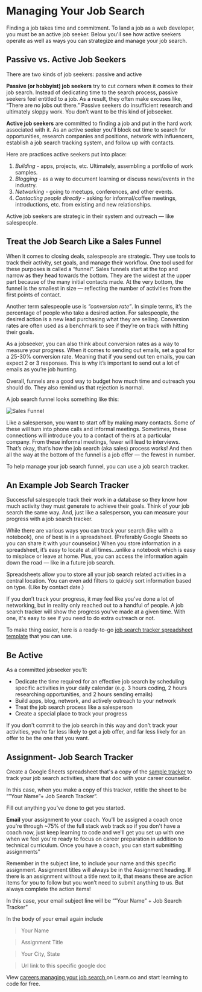 # Managing Your Job Search 

Finding a job takes time and commitment. To land a job as a web developer, you must be an active job seeker. Below you'll see how active seekers operate as well as ways you can strategize and manage your job search.  

## Passive vs. Active Job Seekers

There are two kinds of job seekers: passive and active

**Passive (or hobbyist) job seekers** try to cut corners when it comes to their job search. Instead of dedicating time to the search process, passive seekers feel entitled to a job. As a result, they often make excuses like, “There are no jobs out there.” Passive seekers do insufficient research and ultimately sloppy work. You don’t want to be this kind of jobseeker. 

**Active job seekers** are committed to finding a job and put in the hard work associated with it. As an active seeker you'll block out time to search for opportunities, research companies and positions, network with influencers, establish a job search tracking system, and follow up with contacts.

Here are practices active seekers put into place:

1. *Building* - apps, projects, etc. Ultimately, assembling a portfolio of work samples. 
2. *Blogging* - as a way to document learning or discuss news/events in the industry. 
3. *Networking* - going to meetups, conferences, and other events. 
4. *Contacting people directly* - asking for informal/coffee meetings, introductions, etc. from existing and new relationships.

Active job seekers are strategic in their system and outreach — like salespeople.

## Treat the Job Search Like a Sales Funnel 

When it comes to closing deals, salespeople are strategic. They use tools to track their activity, set goals, and manage their workflow. One tool used for these purposes is called a “funnel”.
Sales funnels start at the top and narrow as they head towards the bottom. They are the widest at the upper part because of the many initial contacts made. At the very bottom, the funnel is the smallest in size — reflecting the number of activities from the first points of contact.

Another term salespeople use is *“conversion rate”*. In simple terms, it’s the percentage of people who take a desired action. For salespeople, the desired action is a new lead purchasing what they are selling. Conversion rates are often used as a benchmark to see if they’re on track with hitting their goals.

As a jobseeker, you can also think about conversion rates as a way to measure your progress. When it comes to sending out emails, set a goal for a 25-30% conversion rate. Meaning that if you send out ten emails, you can expect 2 or 3 responses. This is why it’s important to send out a lot of emails as you’re job hunting. 

Overall, funnels are a good way to budget how much time and outreach you should do. They also remind us that rejection is normal. 

A job search funnel looks something like this: 

![Sales Funnel](https://s3.amazonaws.com/learn-verified/CareersCurriculumSalesFunnel.jpg)

Like a salesperson, you want to start off by making many contacts. Some of these will turn into phone calls and informal meetings. Sometimes, these connections will introduce you to a contact of theirs at a particular company. From these informal meetings, fewer will lead to interviews. That’s okay, that’s how the job search (aka sales) process works! And then all the way at the bottom of the funnel is a job offer — the fewest in number.

To help manage your job search funnel, you can use a job search tracker. 

## An Example Job Search Tracker

Successful salespeople track their work in a database so they know how much activity they must generate to achieve their goals. Think of your job search the same way. And, just like a salesperson, you can measure your progress with a job search tracker.

While there are various ways you can track your search (like with a notebook), one of best is in a spreadsheet. (Preferably Google Sheets so you can share it with your counselor.) When you store information in a spreadsheet, it’s easy to locate at all times...unlike a notebook which is easy to misplace or leave at home. Plus, you can access the information again down the road — like in a future job search. 

Spreadsheets allow you to store all your job search related activities in a central location. You can even add filters to quickly sort information based on type. (Like by contact date.)

If you don’t track your progress, it may feel like you’ve done a lot of networking, but in reality only reached out to a handful of people. A job search tracker will show the progress you've made at a given time. With one, it's easy to see if you need to do extra outreach or not.

To make thing easier, here is a ready-to-go [job search tracker spreadsheet template](https://docs.google.com/spreadsheets/d/1DJAtzaa68xlqmqC0_kIOKCH_-yodnfOvzPso0tCCVIQ/edit#gid=0) that you can use. 

## Be Active

As a committed jobseeker you’ll:

* Dedicate the time required for an effective job search by scheduling specific activities in your daily calendar (e.g. 3 hours coding, 2 hours researching opportunities, and 2 hours sending emails)
* Build apps, blog, network, and actively outreach to your network 
* Treat the job search process like a salesperson 
* Create a special place to track your progress

If you don't commit to the job search in this way and don't track your activities, you're far less likely to get a job offer, and far less likely for an offer to be the one that you want.

## Assignment- Job Search Tracker

Create a Google Sheets spreadsheet that's a copy of the [sample tracker](https://docs.google.com/spreadsheets/d/1DJAtzaa68xlqmqC0_kIOKCH_-yodnfOvzPso0tCCVIQ/edit#gid=0) to track your job search activities, share that doc with your career counselor. 

In this case, when you make a copy of this tracker, retitle the sheet to be “”Your Name”+ Job Search Tracker”.

Fill out anything you've done to get you started. 

**Email**  your assignment to your coach. You'll be assigned a coach once you're through ~75% of the full stack web track so if you don't have a coach now, just keep learning to code and we'll get you set up with one when we feel you're ready to focus on career preparation in addition to technical curriculum. Once you have a coach, you can start submitting assignments"

Remember in the subject line, to include your name and this specific assignment. Assignment titles will always be in the Assignment heading. If there is an assignment without a title next to it, that means these are action items for you to follow but you won’t need to submit anything to us. But always complete the action items!

In this case, your email subject line will be “”Your Name” + Job Search Tracker”

In the body of your email again include

>Your Name

>Assignment Title

>Your City, State

>Url link to this specific google doc


<p data-visibility='hidden'>View <a href='https://learn.co/lessons/careers-managing-your-job-search'>careers managing your job search </a> on Learn.co and start learning to code for free.</p>
